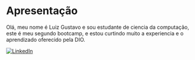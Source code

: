 
# Apresentação

Olá, meu nome é Luiz Gustavo e sou estudante de ciencia da computação, este é meu segundo bootcamp, e estou curtindo muito a experiencia e o aprendizado oferecido pela DIO.

[![LinkedIn](https://img.shields.io/badge/LinkedIn-0077B5?style=for-the-badge&logo=linkedin&logoColor=white)](https://www.linkedin.com/in/luiz-gustavo-613133199/)
